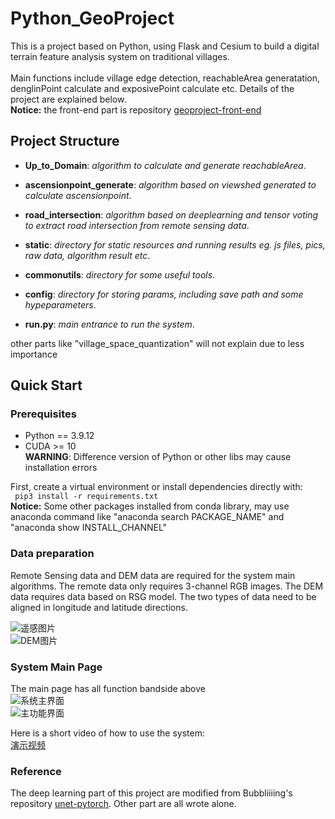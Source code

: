 # Python_GeoProject
This is a project based on Python, using Flask and Cesium to build a digital terrain feature analysis system on
traditional villages.<br>
<br>Main functions include village edge detection, reachableArea generatation, denglinPoint calculate and exposivePoint calculate etc.
Details of the project are explained below.<br>
**Notice:** the front-end part is repository [geoproject-front-end](https://github.com/littlezbq/geoproject-front-end.git)

## Project Structure
* **Up_to_Domain**: *algorithm to calculate and generate reachableArea*.<br>
* **ascensionpoint_generate**: *algorithm based on viewshed generated to calculate ascensionpoint*.<br>
* **road_intersection**: *algorithm based on deeplearning and tensor voting to extract road intersection from remote sensing data*.<br>
* **static**: *directory for static resources and running results eg. js files, pics, raw data, algorithm result etc*.<br>
* **commonutils**: *directory for some useful tools*.<br>
* **config**: *directory for storing params, including save path and some hypeparameters*.<br>

* **run.py**: *main entrance to run the system*.<br>

other parts like "village_space_quantization" will not explain due to less importance
## Quick Start
### Prerequisites
* Python == 3.9.12
* CUDA >= 10 <br>
**WARNING**: Difference version of Python or other libs may cause installation errors<br>

First, create a virtual environment or install dependencies directly with:<br>
``` pip3 install -r requirements.txt```<br>
**Notice:** Some other packages installed from conda library, may use anaconda command like "anaconda search PACKAGE_NAME" 
and "anaconda show INSTALL_CHANNEL"

### Data preparation
Remote Sensing data and DEM data are required for the system main algorithms.
The remote data only requires 3-channel RGB images. The DEM data requires data based on RSG model. The two types of data 
need to be aligned in longitude and latitude directions.<br>

![遥感图片](./QMC.png)<br>
![DEM图片](./QMC_dem.png)<br>

### System Main Page
The main page has all function bandside above<br>
![系统主界面](./main_page.png)<br>
![主功能界面](./main_part.png)<br>

Here is a short video of how to use the system:<br>
[演示视频](https://www.bilibili.com/video/BV1J84y1N7cX/?share_source=copy_web&vd_source=b912fff65a6e1f33a4a6a406603eefbe)


### Reference
The deep learning part of this project are modified from Bubbliiiing's repository [unet-pytorch](https://github.com/bubbliiiing/unet-pytorch.git).
Other part are all wrote alone.

